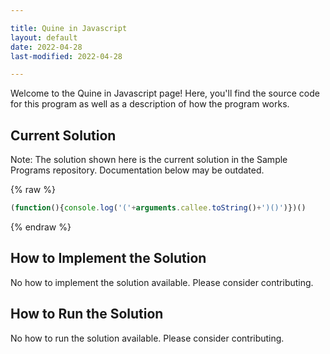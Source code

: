 ```yaml
---

title: Quine in Javascript
layout: default
date: 2022-04-28
last-modified: 2022-04-28

---
```


Welcome to the Quine in Javascript page! Here, you'll find the source code for this program as well as a description of how the program works.

## Current Solution

Note: The solution shown here is the current solution in the Sample Programs repository. Documentation below may be outdated.

{% raw %}

```Javascript
(function(){console.log('('+arguments.callee.toString()+')()')})()

```

{% endraw %}

## How to Implement the Solution

No how to implement the solution available. Please consider contributing.

## How to Run the Solution

No how to run the solution available. Please consider contributing.